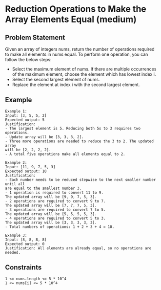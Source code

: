 # Reduction Operations to Make the Array Elements Equal (medium)

## Problem Statement

Given an array of integers nums, return the number of operations required to
make all elements in nums equal. To perform one operation, you can follow the
below steps:

- Select the maximum element of nums. If there are multiple occurrences of the
  maximum element, choose the element which has lowest index i.
- Select the second largest element of nums.
- Replace the element at index i with the second largest element.

## Example

```text
Example 1:
Input: [3, 5, 5, 2]
Expected output: 5
Justification:
- The largest element is 5. Reducing both 5s to 3 requires two operations.
- Update array will be [3, 3, 3, 2].
- Three more operations are needed to reduce the 3 to 2. The updated array
will be [2, 2, 2, 2].
- A total five operations make all elements equal to 2.

Example 2:
Input: [11, 9, 7, 5, 3]
Expected output: 10
Justification:
- Each number needs to be reduced stepwise to the next smaller number until all
are equal to the smallest number 3.
- 1 operation is required to convert 11 to 9.
The updated array will be [9, 9, 7, 5, 3].
- 2 operations are required to convert 9 to 7.
The updated array will be [7, 7, 7, 5, 3].
- 3 operations are required to convert 7 to 5.
The updated array will be [5, 5, 5, 5, 3].
- 4 operations are required to convert 5 to 3.
The updated array will be [3, 3, 3, 3, 3].
- Total numbers of operations: 1 + 2 + 3 + 4 = 10.

Example 3:
Input: [8, 8, 8, 8]
Expected output: 0
Justification: All elements are already equal, so no operations are needed.
```

## Constraints

```text
1 <= nums.length <= 5 * 10^4
1 <= nums[i] <= 5 * 10^4
```
